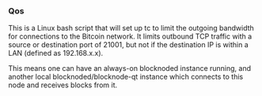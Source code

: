 ### Qos ###

This is a Linux bash script that will set up tc to limit the outgoing bandwidth for connections to the Bitcoin network. It limits outbound TCP traffic with a source or destination port of 21001, but not if the destination IP is within a LAN (defined as 192.168.x.x).

This means one can have an always-on blocknoded instance running, and another local blocknoded/blocknode-qt instance which connects to this node and receives blocks from it.
